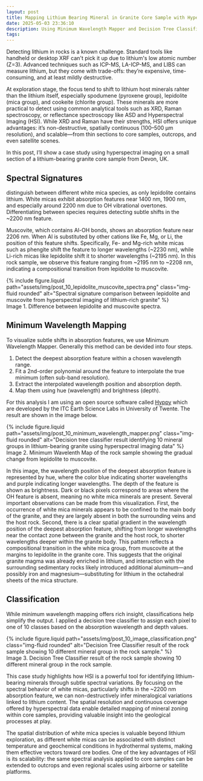 ```yaml
---
layout: post
title: Mapping Lithium Bearing Mineral in Granite Core Sample with Hyperspectral Imaging
date: 2025-05-03 23:36:10
description: Using Minimum Wavelength Mapper and Decision Tree Classifier to analyze hyperspectral image of lithium bearing granite core sample.
tags: 
---
```



Detecting lithium in rocks is a known challenge. Standard tools like handheld or desktop XRF can't pick it up due to lithium's low atomic number (Z=3). Advanced techniques such as ICP-MS, LA-ICP-MS, and LIBS can measure lithium, but they come with trade-offs: they’re expensive, time-consuming, and at least mildly destructive.

At exploration stage, the focus tend to shift to lithium host minerals rahter than the lithium itself, especially spodumene (pyroxene group), lepidolite (mica group), and cookeite (chlorite group). These minerals are more practical to detect using common analytical tools such as XRD, Raman spectroscopy, or reflectance spectroscopy like ASD and Hyperspectral Imaging (HSI). While XRD and Raman have their strengths, HSI offers unique advantages: it’s non-destructive, spatially continuous (100–500 μm resolution), and scalable—from thin sections to core samples, outcrops, and even satellite scenes.

In this post, I’ll show a case study using hyperspectral imaging on a small section of a lithium-bearing granite core sample from Devon, UK.


## Spectral Signatures

distinguish between different white mica species, as only lepidolite contains lithium. White micas exhibit absorption features near 1400 nm, 1900 nm, and especially around 2200 nm due to OH vibrational overtones. Differentiating between species requires detecting subtle shifts in the ~2200 nm feature.

Muscovite, which contains Al-OH bonds, shows an absorption feature near 2206 nm. When Al is substituted by other cations like Fe, Mg, or Li, the position of this feature shifts. Specifically, Fe- and Mg-rich white micas such as phengite shift the feature to longer wavelengths (~2230 nm), while Li-rich micas like lepidolite shift it to shorter wavelengths (~2195 nm). In this rock sample, we observe this feature ranging from ~2195 nm to ~2208 nm, indicating a compositional transition from lepidolite to muscovite.

<div class="row mt-3">
    <div class="col-sm mt-3 mt-md-0">
        {% include figure.liquid 
            path="assets/img/post_10_lepidolite_muscovite_spectra.png" 
            class="img-fluid rounded" 
            alt="Spectral signature comparison between lepidolite and muscovite from hyperspectral imaging of lithium-rich granite"
        %}
    </div>
</div>
<div class="caption">
    Image 1. Difference between lepidolite and muscovite spectra. 
</div>


## Minimum Wavelength Mapping

To visualize subtle shifts in absorption features, we use Minimum Wavelength Mapper. Generally this method can be devided into four steps.

1. Detect the deepest absorption feature within a chosen wavelength range.
2. Fit a 2nd-order polynomial around the feature to interpolate the true minimum (often sub-band resolution).
3. Extract the interpolated wavelength position and absorption depth.
4. Map them using hue (wavelength) and brightness (depth).

For this analysis I am using an open source software called [Hyppy](https://zenodo.org/records/14335092) which are developed by the ITC Earth Science Labs in University of Twente. The result are shown in the image below.

<div class="row mt-3">
    <div class="col-sm mt-3 mt-md-0">
        {% include figure.liquid 
            path="assets/img/post_10_minimum_wavelength_mapper.png" 
            class="img-fluid rounded" 
            alt="Decision tree classifier result identifying 10 mineral groups in lithium-bearing granite using hyperspectral imaging data"
        %}
    </div>
</div>
<div class="caption">
    Image 2. Minimum Wavelenth Map of the rock sample showing the gradual change from lepidolite to muscovite.
</div>

In this image, the wavelength position of the deepest absorption feature is represented by hue, where the color blue indicating shorter wavelengths and purple indicating longer wavelengths. The depth of the feature is shown as brightness. Dark or black pixels correspond to areas where the OH feature is absent, meaning no white mica minerals are present. Several important observations can be made from this visualization. First, the occurrence of white mica minerals appears to be confined to the main body of the granite, and they are largely absent in both the surrounding veins and the host rock. Second, there is a clear spatial gradient in the wavelength position of the deepest absorption feature, shifting from longer wavelengths near the contact zone between the granite and the host rock, to shorter wavelengths deeper within the granite body. This pattern reflects a compositional transition in the white mica group, from muscovite at the margins to lepidolite in the granite core. This suggests that the original granite magma was already enriched in lithium, and interaction with the surrounding sedimentary rocks likely introduced additional aluminum—and possibly iron and magnesium—substituting for lithium in the octahedral sheets of the mica structure.

## Classification
While minimum wavelength mapping offers rich insight, classifications help simplify the output. I applied a decision tree classifier to assign each pixel to one of 10 classes based on the absorption wavelength and depth values.

<div class="row mt-3">
    <div class="col-sm mt-3 mt-md-0">
        {% include figure.liquid 
            path="assets/img/post_10_image_classification.png" 
            class="img-fluid rounded" 
            alt="Decision Tree Classifier result of the rock sample showing 10 different mineral group in the rock sample."
        %}
    </div>
</div>
<div class="caption">
    Image 3. Decision Tree Classifier result of the rock sample showing 10 different mineral group in the rock sample.
</div>

This case study highlights how HSI is a powerful tool for identifying lithium-bearing minerals through subtle spectral variations. By focusing on the spectral behavior of white micas, particularly shifts in the ~2200 nm absorption feature, we can non-destructively infer mineralogical variations linked to lithium content. The spatial resolution and continuous coverage offered by hyperspectral data enable detailed mapping of mineral zoning within core samples, providing valuable insight into the geological processes at play.

The spatial distribution of white mica species is valuable beyond lithium exploration, as different white micas can be associated with distinct temperature and geochemical conditions in hydrothermal systems, making them effective vectors toward ore bodies. One of the key advantages of HSI is its scalability: the same spectral analysis applied to core samples can be extended to outcrops and even regional scales using airborne or satellite platforms.